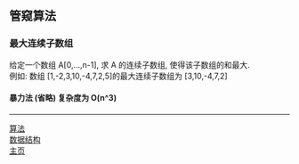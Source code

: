 ## 管窥算法

### 最大连续子数组

给定一个数组 A[0,...,n-1], 求 A 的连续子数组, 使得该子数组的和最大.  
例如: 数组 [1,-2,3,10,-4,7,2,5]的最大连续子数组为 [3,10,-4,7,2]

#### 暴力法 (省略) 复杂度为 O(n^3)

####

---

[算法](./README.md)  
[数据结构](../README.md)  
[主页](/)
